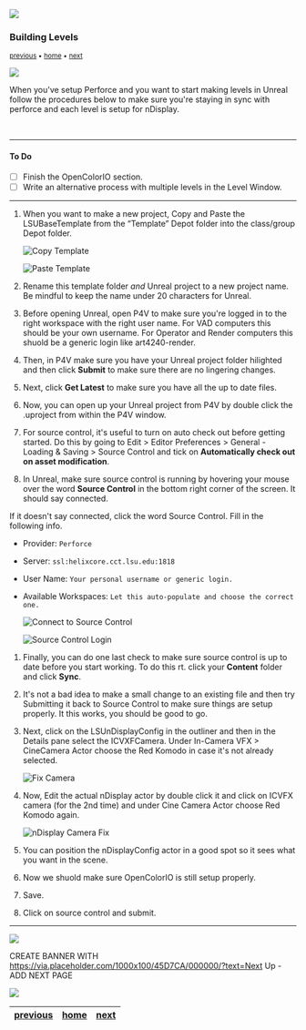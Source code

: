![](../images/line3.png)

### Building Levels

<sub>[previous](../) • [home](../README.md) • [next](../)</sub>

![](../images/line3.png)

When you've setup Perforce and you want to start making levels in Unreal follow the procedures below to make sure you're staying in sync with perforce and each level is setup for nDisplay.

<br>

---

#### To Do
- [ ] Finish the OpenColorIO section.
- [ ] Write an alternative process with multiple levels in the Level Window. 

---

1. When you want to make a new project, Copy and Paste the LSUBaseTemplate from the “Template” Depot folder into the class/group Depot folder.  

    ![Copy Template](images/copyTemplate.png)

    ![Paste Template](images/pasteTempate.png)
    
1. Rename this template folder *and* Unreal project to a new project name. Be mindful to keep the name under 20 characters for Unreal.

1. Before opening Unreal, open P4V to make sure you're logged in to the right workspace with the right user name. For VAD computers this should be your own username. For Operator and Render computers this shuold be a generic login like art4240-render.

1. Then, in P4V make sure you have your Unreal project folder hilighted and then click **Submit** to make sure there are no lingering changes.

1. Next, click **Get Latest** to make sure you have all the up to date files.

1. Now, you can open up your Unreal project from P4V by double click the .uproject from within the P4V window.

1. For source control, it's useful to turn on auto check out before getting started. Do this by going to Edit > Editor Preferences > General - Loading & Saving > Source Control and tick on **Automatically check out on asset modification**.

1. In Unreal, make sure source control is running by hovering your mouse over the word **Source Control** in the bottom right corner of the screen. It should say connected. 

If it doesn't say connected, click the word Source Control. Fill in the following info.

- Provider: `Perforce`
- Server: `ssl:helixcore.cct.lsu.edu:1818`
- User Name: `Your personal username or generic login.`
- Available Workspaces: `Let this auto-populate and choose the correct one.`
    
    ![Connect to Source Control](images/connectToSourceControl.png)
        
    ![Source Control Login](images/sourceControlLogin.png)

1. Finally, you can do one last check to make sure source control is up to date before you start working. To do this rt. click your **Content** folder and click **Sync**.

1. It's not a bad idea to make a small change to an existing file and then try Submitting it back to Source Control to make sure things are setup properly. It this works, you should be good to go.
    
1. Next, click on the LSUnDisplayConfig in the outliner and then in the Details pane select the ICVXFCamera. Under In-Camera VFX > CineCamera Actor choose the Red Komodo in case it's not already selected.
    
    ![Fix Camera](images/fixCamera.png)

1. Now, Edit the actual nDisplay actor by double click it and click on ICVFX camera (for the 2nd time) and under Cine Camera Actor choose Red Komodo again.

    ![nDisplay Camera Fix](images/ndisplayCameraFix.jpg)
    
1. You can position the nDisplayConfig actor in a good spot so it sees what you want in the scene.

1. Now we shuold make sure OpenColorIO is still setup properly.

1. Save.

1. Click on source control and submit.

___


![](../images/line.png)

CREATE BANNER WITH https://via.placeholder.com/1000x100/45D7CA/000000/?text=Next Up - ADD NEXT PAGE

![](../images/line.png)

| [previous](../)| [home](../README.md) | [next](../)|
|---|---|---|
